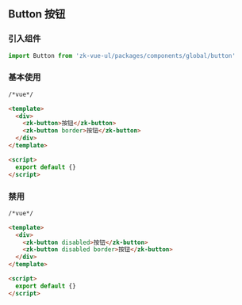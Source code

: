 ## Button 按钮

### 引入组件

```javascript
import Button from 'zk-vue-ul/packages/components/global/button'
```

### 基本使用

```html
/*vue*/

<template>
  <div>
    <zk-button>按钮</zk-button>
    <zk-button border>按钮</zk-button>
  </div>
</template>

<script>
  export default {}
</script>
```

### 禁用

```html
/*vue*/

<template>
  <div>
    <zk-button disabled>按钮</zk-button>
    <zk-button disabled border>按钮</zk-button>
  </div>
</template>

<script>
  export default {}
</script>
```